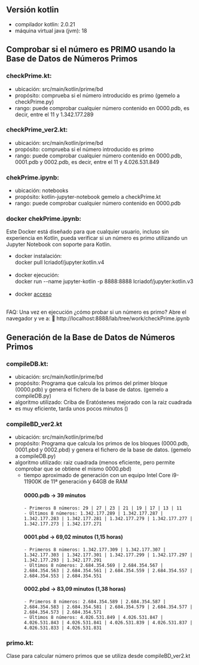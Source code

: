 Versión kotlin
------------------
- compilador kotlin: 2.0.21
- máquina virtual java (jvm): 18 

## Comprobar si el número es PRIMO usando la Base de Datos de Números Primos
### checkPrime.kt:
- ubicación: src/main/kotlin/prime/bd
- propósito: comprueba si el número introducido es primo (gemelo a checkPrime.py)
- rango: puede comprobar cualquier número contenido en 0000.pdb, es decir, entre el 11 y 1.342.177.289
   
### checkPrime_ver2.kt:
- ubicación: src/main/kotlin/prime/bd
- propósito: comprueba si el número introducido es primo 
- rango: puede comprobar cualquier número contenido en 0000.pdb, 0001.pdb y 0002.pdb, es decir, entre el 11 y 4.026.531.849

### chekPrime.ipynb:
- ubicación: notebooks
- propósito: kotlin-jupyter-notebook gemelo a checkPrime.kt
- rango: puede comprobar cualquier número contenido en 0000.pdb


### docker chekPrime.ipynb:
Este Docker está diseñado para que cualquier usuario, incluso sin experiencia en Kotlin, pueda verificar si un número es primo utilizando un Jupyter Notebook con soporte para Kotlin.

- docker instalación:<br> docker pull lcriadof/jupyter:kotlin.v4<br><br>
- docker ejecución: <br>docker run --name jupyter-kotlin -p 8888:8888 lcriadof/jupyter:kotlin.v3<br><br>
- docker [acceso](http://localhost:8888)<br><br>

FAQ: Una vez en ejecución ¿cómo probar si un número es primo?
Abre el navegador y ve a:
📌 http://localhost:8888/lab/tree/work/checkPrime.ipynb


## Generación de la Base de Datos de Números Primos

### compileDB.kt:
- ubicación: src/main/kotlin/prime/bd
- propósito: Programa que calcula los primos del primer bloque (0000.pdb) y genera el fichero de la base de datos. (gemelo a compileDB.py)
- algoritmo utilizado: Criba de Eratóstenes mejorado con la raiz cuadrada
- es muy eficiente, tarda unos pocos minutos ()

### compileBD_ver2.kt
- ubicación: src/main/kotlin/prime/bd
- propósito: Programa que calcula los primos de los bloques (0000.pdb, 0001.pbd y 0002.pbd) y genera el fichero de la base de datos. (gemelo a compileDB.py)
- algoritmo utilizado: raiz cuadrada (menos eficiente, pero permite comprobar que se obtiene el mismo 0000.pbd)
  - tiempo aproximado de generación con un equipo Intel Core i9-11900K de 11ª generación y 64GB de RAM
    #### 0000.pdb -> 39 minutos
        - Primeros 8 números: 29 | 27 | 23 | 21 | 19 | 17 | 13 | 11
        - Últimos 8 números: 1.342.177.289 | 1.342.177.287 | 1.342.177.283 | 1.342.177.281 | 1.342.177.279 | 1.342.177.277 | 1.342.177.273 | 1.342.177.271
    #### 0001.pbd -> 69,02 minutos (1,15 horas)
        - Primeros 8 números: 1.342.177.309 | 1.342.177.307 | 1.342.177.303 | 1.342.177.301 | 1.342.177.299 | 1.342.177.297 | 1.342.177.293 | 1.342.177.291
        - Últimos 8 números: 2.684.354.569 | 2.684.354.567 | 2.684.354.563 | 2.684.354.561 | 2.684.354.559 | 2.684.354.557 | 2.684.354.553 | 2.684.354.551
    #### 0002.pbd -> 83,09 minutos (1,38 horas)
        - Primeros 8 números: 2.684.354.589 | 2.684.354.587 | 2.684.354.583 | 2.684.354.581 | 2.684.354.579 | 2.684.354.577 | 2.684.354.573 | 2.684.354.571
        – Últimos 8 números: 4.026.531.849 | 4.026.531.847 | 4.026.531.843 | 4.026.531.841 | 4.026.531.839 | 4.026.531.837 | 4.026.531.833 | 4.026.531.831

### primo.kt:

Clase para calcular número primos que se utiliza desde compileBD_ver2.kt


